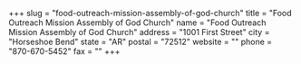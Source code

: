 +++
slug = "food-outreach-mission-assembly-of-god-church"
title = "Food Outreach Mission Assembly of God Church"
name = "Food Outreach Mission Assembly of God Church"
address = "1001 First Street"
city = "Horseshoe Bend"
state = "AR"
postal = "72512"
website = ""
phone = "870-670-5452"
fax = ""
+++
